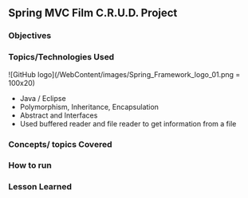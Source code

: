 ## Spring MVC Film C.R.U.D. Project

### Objectives

### Topics/Technologies Used


![GitHub logo](/WebContent/images/Spring_Framework_logo_01.png = 100x20)

+ Java / Eclipse
+ Polymorphism, Inheritance, Encapsulation
+ Abstract and Interfaces
+ Used buffered reader and file reader to get information from a file

### Concepts/ topics Covered

### How to run

### Lesson Learned





